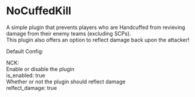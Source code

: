 # NoCuffedKill
A simple plugin that prevents players who are Handcuffed from revieving damage from their enemy teams (excluding SCPs). <br>
This plugin also offers an option to reflect damage back upon the attacker!

Default Config:

NCK:<br>
 Enable or disable the plugin <br>
 is_enabled: true <br>
 Whether or not the plugin should reflect damage <br>
 relfect_damage: true <br>
